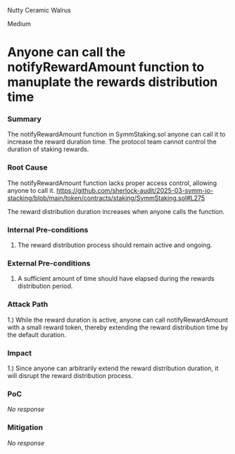 Nutty Ceramic Walrus

Medium

# Anyone can call the notifyRewardAmount function to manuplate the rewards distribution time

### Summary

The notifyRewardAmount function in SymmStaking.sol anyone can call it to increase the reward duration time. The protocol team cannot control the duration of staking rewards.

### Root Cause

The notifyRewardAmount function lacks proper access control, allowing anyone to call it.
 https://github.com/sherlock-audit/2025-03-symm-io-stacking/blob/main/token/contracts/staking/SymmStaking.sol#L275 

The reward distribution duration increases when anyone calls the function.

### Internal Pre-conditions

1. The reward distribution process should remain active and ongoing.

### External Pre-conditions

1. A sufficient amount of time should have elapsed during the rewards distribution period.

### Attack Path

1.) While the reward duration is active, anyone can call notifyRewardAmount with a small reward token, thereby extending the reward distribution time by the default duration.


### Impact

1.) Since anyone can arbitrarily extend the reward distribution duration, it will disrupt the reward distribution process.


### PoC

_No response_

### Mitigation

_No response_
